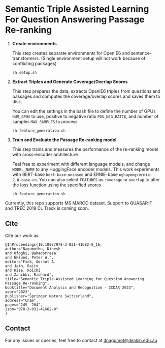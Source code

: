 # Semantic Triple Assisted Learning For Question Answering Passage Re-ranking

<ol>
  <li><b>Create environments</b></li>

  This step creates separate environments for OpenIE6 and sentence-transformers. (Single environment setup will not work because of conflicting packages)
  
  ```
  sh setup.sh
  ```

  <li><b>Extract Triples and Generate Coverage/Overlap Scores</b></li>

  This step prepares the data, extracts OpenIE6 triples from questions and passages and computes the coverage/overlap scores and saves them to disk. 

  You can edit the settings in the bash file to define the number of GPUs ```NUM_GPUS``` to use, positive to negative ratio ```POS_NEG_RATIO```, and number of samples ```MAX_SAMPLES``` to process
  
  ```
  sh feature_generation.sh
  ```

  <li><b>Train and Evaluate the Passage Re-ranking model</b></li>

  This step trains and measures the performance of the re-ranking model with cross-encoder architecture

  Feel free to experiment with different language models, and change ```MODEL_NAME``` to any HuggingFace encoder models. This work experiments with BERT-base ```bert-base-uncased``` and ERNIE-base ```nghuyong/ernie-2.0-base-en```.  You can also select ```FEATURES``` as ```coverage``` or ```overlap``` to alter the loss function using the specified scores
  
  ```
  sh feature_generation.sh
  ```
</ol>

Currently, this repo supports MS MARCO dataset. Support to QUASAR-T and TREC 2019 DL Track is coming soon.

## Cite
Cite our work as 

    @InProceedings{10.1007/978-3-031-41682-8_16,
    author="Nagumothu, Dinesh
    and Ofoghi, Bahadorreza
    and Eklund, Peter W.",
    editor="Fink, Gernot A.
    and Jain, Rajiv
    and Kise, Koichi
    and Zanibbi, Richard",
    title="Semantic Triple-Assisted Learning for Question Answering Passage Re-ranking",
    booktitle="Document Analysis and Recognition - ICDAR 2023",
    year="2023",
    publisher="Springer Nature Switzerland",
    address="Cham",
    pages="249--264",
    isbn="978-3-031-41682-8"
    }

## Contact
For any issues or queries, feel free to contact at dnagumot@deakin.edu.au


